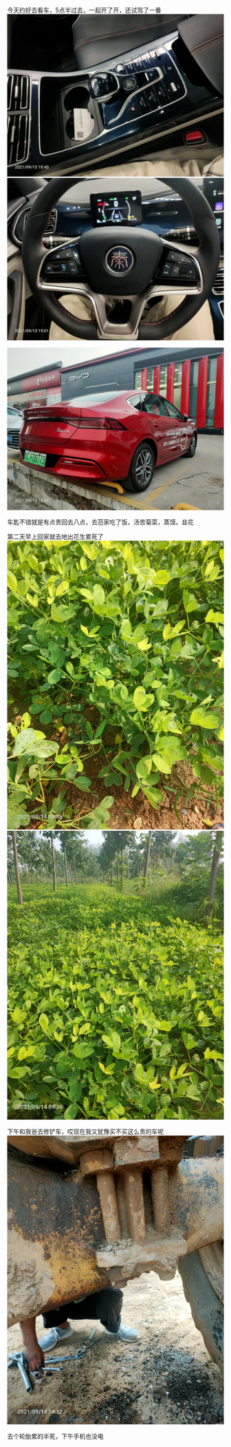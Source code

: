 今天约好去看车，5点半过去，一起开了开，还试驾了一番
![](../img/6904315-ce9cc11a650c52cc.jpg)
![](../img/6904315-cd4d9cbab1fb6c86.jpg)

![](../img/6904315-3ddc3e2cb8bba7d4.jpg)


车匙不错就是有点贵回去八点，去范家吃了饭，汤苦菊菜，蒸馍。韭花

第二天早上回家就去地出花生累死了
![](../img/6904315-8af0fba106b7591e.jpg)
![](../img/6904315-5cb49dc3c52880c1.jpg)


下午和我爸去修铲车，哎现在我又犹豫买不买这么贵的车呢
![](../img/6904315-56cb792ddaa085a4.jpg)

去个轮胎累的半死，下午手机也没电
